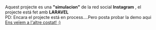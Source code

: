 <p>Aquest projecte es una <b>"simulacion"</b> de la red social <b/>Instagram</b> , el projecte está fet amb <b>LARAVEL</b><br> PD: Encara el projecte está en process....Pero posta probar la demo aqui <a href="gagandeep.alwaysdata.net">Ens veïem a l'altre costat! ;)</a>
<!---<h4>Un gran poder comporta una gran responsabilitat, perque no utilitzem aquest poder per construir una comunitat i unir el món?</h4>---!>
